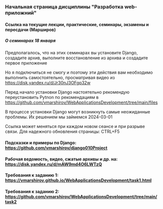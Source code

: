 ### Начальная страница дисциплины "Разработка web-приложний"


####  Ссылка на текущие лекции, практические, семинары, экзамены и пересдачи (Марширов)


##### О семинарах 18 января
Предполагалось, что на этих семинарах вы установите Django, создадите архив, выполните восстановление из архива и создадите первое приложение

Но я подключиться не смогу и поэтому эти действия вам необходимо выполнить самостоятельно,  просматривая видео из https://disk.yandex.ru/d/Jr30nJ3OFgp32w

Перед начало установки Django настоятельно рекомендую переустановить Pytnon по рекомендациям в https://github.com/vmarshirov/WebApplicationsDevelopment/tree/main/files

В процессе установки Django могут возникнуть самые неожиданные проблемы. Их решением мы займемся 2024-03-01

Ссылка может  меняться при каждом новом сеансе и при разрыве связи. Для надежного обновления страницы: CTRL+F5

#### Подсказки и примеры по Django: https://github.com/vmarshirov/django010Project

#### Рабочая ведомость, видео, сжатые архивы и др. на: https://disk.yandex.ru/d/mAW9md4O6LWTzQ

#### Требования к заданию 1: https://vmarshirov.github.io/WebApplicationsDevelopment/task1.html

#### Требования к заданию 2: https://github.com/vmarshirov/WebApplicationsDevelopment/tree/main/task2


